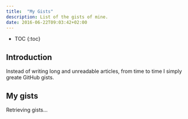 ```yaml
---
title:  "My Gists"
description: List of the gists of mine.
date: 2016-06-22T09:03:42+02:00
---
```


* TOC
{:toc}

## Introduction

Instead of writing long and unreadable articles, from time to time I simply greate GitHub gists.

## My gists

<div id="g-result">
	<p class="text-muted">Retrieving gists...</p>
</div>

<script>
$(document).ready(function() {
	'use strict';
	/*
	var protoOk = false;
	try {
		if (/^https:?$/i.test(window.location.protocol)) {
			protoOk = true;
		}
	} catch (e) {
	}
	if (protoOk !== true) {
		$('#g-result').html('<div class="alert alert-danger" role="alert">In order to retrieve the gist list you need to browse this page with the HTTPS protocol</div>');
		return;
	}
	*/
	$.ajax({
		cache: false,
		dataType: 'json',
		url: 'https://api.github.com/users/mlocati/gists'
	})
	.fail(function(xhr, status, error) {
		$('#g-result')
			.empty()
			.append($('<div class="alert alert-danger" role="alert" />')
				.text((error || status) + ' [' + xhr.status + ']')
			)
		;
	})
	.done(function(gists) {
		var $list = $('<ul />');
		gists.sort(function(a, b) {
			if (a.created_at > b.created_at) {
				return -1;
			} else {
				return 1;
			}
		});
		function text2Html(text) {
			var lines = text.replace(/\r\n/g, '\n').replace(/\r/g, '\n').split('\n');
			if (!('$o' in text2Html)) {
				text2Html.$o = $('<div />');
			}
			var result = [];
			$.each(lines, function(_, line) {
				result.push(text2Html.$o.text(line).html());
			});
			return result.join('<br />');
		}
		function to2(n) {
			return (n >= 10) ? n.toString() : '0' + n.toString();
		}
		function dt2s(dt) {
			var d = new Date(dt);
			return [
				[d.getFullYear(), to2(d.getMonth() + 1), to2(d.getDate())].join('-'),
				[to2(d.getHours()), to2(d.getMinutes())].join('.')
			].join(' ');
		}
		$.each(gists, function() {
			var $li = $('<li />'), $d;
			$li
				.append($('<a />')
					.attr('href', this.html_url)
					.html(text2Html(this.description))
				)
				.append($d = $('<p class="text-muted" />')
					.html(dt2s(this.created_at))
				)
			;
			if (this.updated_at > this.created_at) {
				$d.append(' - updated ' + dt2s(this.updated_at))
			}
			$list.append($li);
		});
		$('#g-result').empty().append($list);
	});
});
</script>
